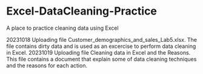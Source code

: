 # Excel-DataCleaning-Practice
A place to practice cleaning data using Excel

20231018 Uploading file Customer_demographics_and_sales_Lab5.xlsx. The file contains dirty data and is used as an excercise to perform data cleaning in Excel.
20231019 Uploading file Cleaning data in Excel and the Reasons. This file contains a document that explain some of data cleaning techniques and the reasons for each action.
